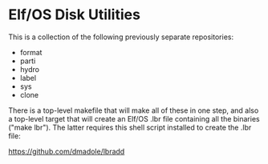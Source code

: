 # Elf/OS Disk Utilities

This is a collection of the following previously separate repositories:

* format
* parti
* hydro
* label
* sys
* clone

There is a top-level makefile that will make all of these in one step, and also a top-level target that will create an Elf/OS .lbr file containing all the binaries ("make lbr"). The latter requires this shell script installed to create the .lbr file:

<https://github.com/dmadole/lbradd>

